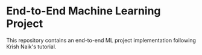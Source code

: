 # End-to-End Machine Learning Project
This repository contains an end-to-end ML project implementation following Krish Naik's tutorial.